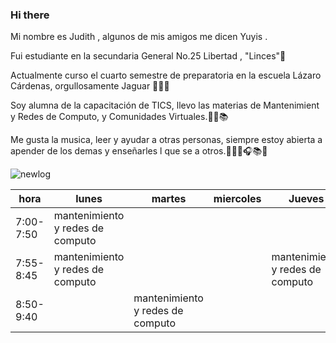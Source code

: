 ### Hi there 
Mi nombre es Judith , algunos de mis amigos me dicen Yuyis .

Fui estudiante en la secundaria General No.25 Libertad , "Linces"🐺

Actualmente curso el cuarto semestre de preparatoria en la escuela Lázaro Cárdenas, orgullosamente Jaguar 🐆🐾📜

Soy alumna de la capacitación de TICS, llevo las materias de Mantenimient  y Redes de Computo, y Comunidades Virtuales.🙋‍♀️📚

Me gusta la musica, leer y ayudar a otras personas, siempre estoy abierta a apender de los demas y enseñarles l que se a otros.🎼🎵🎶🎧📚📜

![newlog](https://user-images.githubusercontent.com/99929621/154746714-2cb31553-b90f-464e-97c1-9877ca53bc0d.png)

| hora      | lunes                            | martes                           | miercoles | Jueves                           |
|-----------|----------------------------------|----------------------------------|-----------|----------------------------------|
| 7:00-7:50 | mantenimiento y redes de computo |                                  |           |                                  |
| 7:55-8:45 | mantenimiento y redes de computo |                                  |           | mantenimiento y redes de computo |
| 8:50-9:40 |                                  | mantenimiento y redes de computo |           |                                  |


<!--
**24judith/24judith** is a ✨ _special_ ✨ repository because its `README.md` (this file) appears on your GitHub profile.

Here are some ideas to get you started:

- 🔭 I’m currently working on ...
- 🌱 I’m currently learning ...
- 👯 I’m looking to collaborate on ...
- 🤔 I’m looking for help with ...
- 💬 Ask me about ...
- 📫 How to reach me: ...
- 😄 Pronouns: ...
- ⚡ Fun fact: ...
-->
